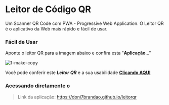 # Leitor de Código QR
Um Scanner QR Code com PWA - Progressive Web Application. O Leitor QR é o aplicativo da Web mais rápido e fácil de usar.

### Fácil de Usar

Aponte o leitor QR para a imagem abaixo e confira esta "**Aplicação**..."

![1-make-copy](https://doni7brandao.github.io/leitorqr/images/template.png)


Você pode conferir este ***Leitor QR*** e a sua usabilidade [**Clicando AQUI**](https://doni7brandao.github.io/leitorqr)


### Acessando diretamente o

> Link da aplicação: https://doni7brandao.github.io/leitorqr


